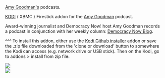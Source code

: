<a href="https://soundcloud.com/amy-goodman-podcast">Amy Goodman's</a> podcasts.<br>

<a href="kodi.tv">KODI<a> / XBMC / Firestick addon for the <a href="https://soundcloud.com/amy-goodman-podcast">Amy Goodman</a> podcast.<br>

Award-winning journalist and Democracy Now! host Amy Goodman records a podcast in conjunction with her weekly column: <a href="http://democracynow.org/blog">Democracy Now Blog</a>.<br>

^^^ To install this addon, either use the <a href="https://www.tvaddons.co/github-browser-kodi/">Kodi Github installer</a> addon or save the .zip file downloaded from the 'clone or download' button to somewhere the Kodi can access (e.g. network drive or USB stick). Then on the Kodi, go to addons > install from zip file.<br>

<img src="https://i1.sndcdn.com/avatars-000113074576-ljc3cw-original.jpg">
<br><a href="http://www.kodi.tv"><img src="https://kodi.tv/sites/default/files/page/field_image/about--devices.jpg">
